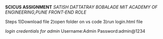 **SCICUS ASSIGNMENT**
*SATISH DATTATRAY BOBALADE*
*MIT ACADEMY OF ENGINEERING,PUNE*
*FRONT-END ROLE*


Steps
1)Download file
2)open folder on vs code
3)run login.html file



*login credentials for admin*
Username:Admin
Password:admin@1234

